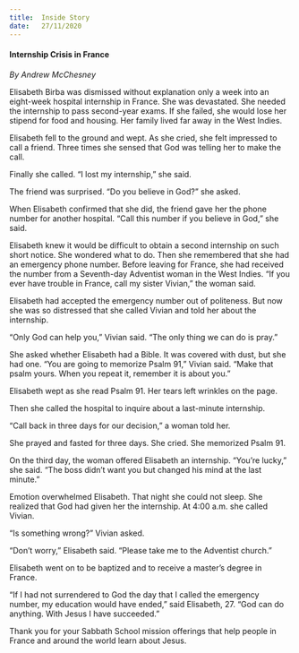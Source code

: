```yaml
---
title:  Inside Story
date:   27/11/2020
---
```


#### Internship Crisis in France

_By Andrew McChesney_

Elisabeth Birba was dismissed without explanation only a week into an eight-week hospital internship in France. She was devastated. She needed the internship to pass second-year exams. If she failed, she would lose her stipend for food and housing. Her family lived far away in the West Indies. 

Elisabeth fell to the ground and wept. As she cried, she felt impressed to call a friend. Three times she sensed that God was telling her to make the call. 

Finally she called. “I lost my internship,” she said.

The friend was surprised. “Do you believe in God?” she asked.

When Elisabeth confirmed that she did, the friend gave her the phone number for another hospital. “Call this number if you believe in God,” she said.

Elisabeth knew it would be difficult to obtain a second internship on such short notice. She wondered what to do. Then she remembered that she had an emergency phone number. Before leaving for France, she had received the number from a Seventh-day Adventist woman in the West Indies. “If you ever have trouble in France, call my sister Vivian,” the woman said. 

Elisabeth had accepted the emergency number out of politeness. But now she was so distressed that she called Vivian and told her about the internship. 

“Only God can help you,” Vivian said. “The only thing we can do is pray.”

She asked whether Elisabeth had a Bible. It was covered with dust, but she had one. “You are going to memorize Psalm 91,” Vivian said. “Make that psalm yours. When you repeat it, remember it is about you.”

Elisabeth wept as she read Psalm 91. Her tears left wrinkles on the page.

Then she called the hospital to inquire about a last-minute internship.

“Call back in three days for our decision,” a woman told her.

She prayed and fasted for three days. She cried. She memorized Psalm 91.

On the third day, the woman offered Elisabeth an internship. “You’re lucky,” she said. “The boss didn’t want you but changed his mind at the last minute.”

Emotion overwhelmed Elisabeth. That night she could not sleep. She realized that God had given her the internship. At 4:00 a.m. she called Vivian.

“Is something wrong?” Vivian asked.

“Don’t worry,” Elisabeth said. “Please take me to the Adventist church.”

Elisabeth went on to be baptized and to receive a master’s degree in France.

“If I had not surrendered to God the day that I called the emergency number, my education would have ended,” said Elisabeth, 27. “God can do anything. With Jesus I have succeeded.”

Thank you for your Sabbath School mission offerings that help people in France and around the world learn about Jesus.